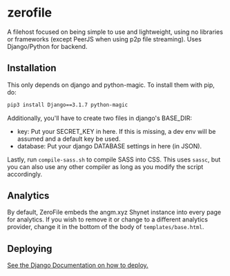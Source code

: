 # zerofile
A filehost focused on being simple to use and lightweight, using no libraries or frameworks (except PeerJS when using p2p file streaming).
Uses Django/Python for backend.

## Installation
This only depends on django and python-magic. To install them with pip, do:

```bash
pip3 install Django==3.1.7 python-magic
```

Additionally, you'll have to create two files in django's BASE_DIR:
- key: Put your SECRET_KEY in here. If this is missing, a dev env will be assumed and a default key be used.
- database: Put your django DATABASE settings in here (in JSON).

Lastly, run `compile-sass.sh` to compile SASS into CSS. This uses `sassc`, but you can also
use any other compiler as long as you modify the script accordingly.

## Analytics

By default, ZeroFile embeds the angm.xyz Shynet instance into every page for analytics.
If you wish to remove it or change to a different analytics provider, change
it in the bottom of the body of `templates/base.html`. 

## Deploying

[See the Django Documentation on how to deploy.](https://docs.djangoproject.com/en/3.1/howto/deployment/)
